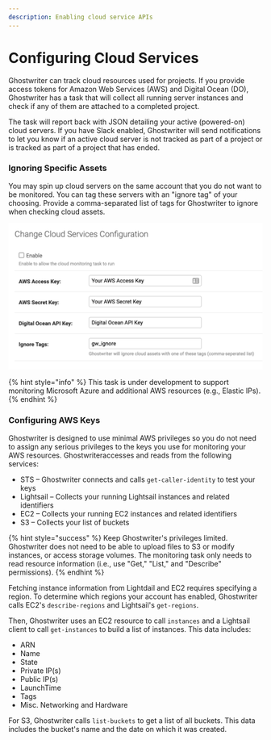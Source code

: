 ```yaml
---
description: Enabling cloud service APIs
---
```


# Configuring Cloud Services

Ghostwriter can track cloud resources used for projects. If you provide access tokens for Amazon Web Services \(AWS\) and Digital Ocean \(DO\), Ghostwriter has a task that will collect all running server instances and check if any of them are attached to a completed project.

The task will report back with JSON detailing your active \(powered-on\) cloud servers. If you have Slack enabled, Ghostwriter will send notifications to let you know if an active cloud server is not tracked as part of a project or is tracked as part of a project that has ended.

### Ignoring Specific Assets

You may spin up cloud servers on the same account that you do not want to be monitored. You can tag these servers with an "ignore tag" of your choosing. Provide a comma-separated list of tags for Ghostwriter to ignore when checking cloud assets.

![Cloud Services Configuration](../../.gitbook/assets/image%20%2810%29.png)

{% hint style="info" %}
This task is under development to support monitoring Microsoft Azure and additional AWS resources \(e.g., Elastic IPs\).
{% endhint %}

### Configuring AWS Keys

Ghostwriter is designed to use minimal AWS privileges so you do not need to assign any serious privileges to the keys you use for monitoring your AWS resources. Ghostwriteraccesses and reads from the following services:

* STS – Ghostwriter connects and calls `get-caller-identity` to test your keys
* Lightsail – Collects your running Lightsail instances and related identifiers
* EC2 – Collects your running EC2 instances and related identifiers
* S3 – Collects your list of buckets

{% hint style="success" %}
Keep Ghostwriter's privileges limited. Ghostwriter does not need to be able to upload files to S3 or modify instances, or access storage volumes. The monitoring task only needs to read resource information \(i.e., use "Get," "List," and "Describe" permissions\).
{% endhint %}

Fetching instance information from Lightdail and EC2 requires specifying a region. To determine which regions your account has enabled, Ghostwriter calls EC2's `describe-regions` and Lightsail's `get-regions`.

Then, Ghostwriter uses an EC2 resource to call `instances` and a Lightsail client to call `get-instances` to build a list of instances. This data includes:

* ARN
* Name
* State
* Private IP\(s\)
* Public IP\(s\)
* LaunchTime
* Tags
* Misc. Networking and Hardware

For S3, Ghostwriter calls `list-buckets` to get a list of all buckets.  This data includes the bucket's name and the date on which it was created.





